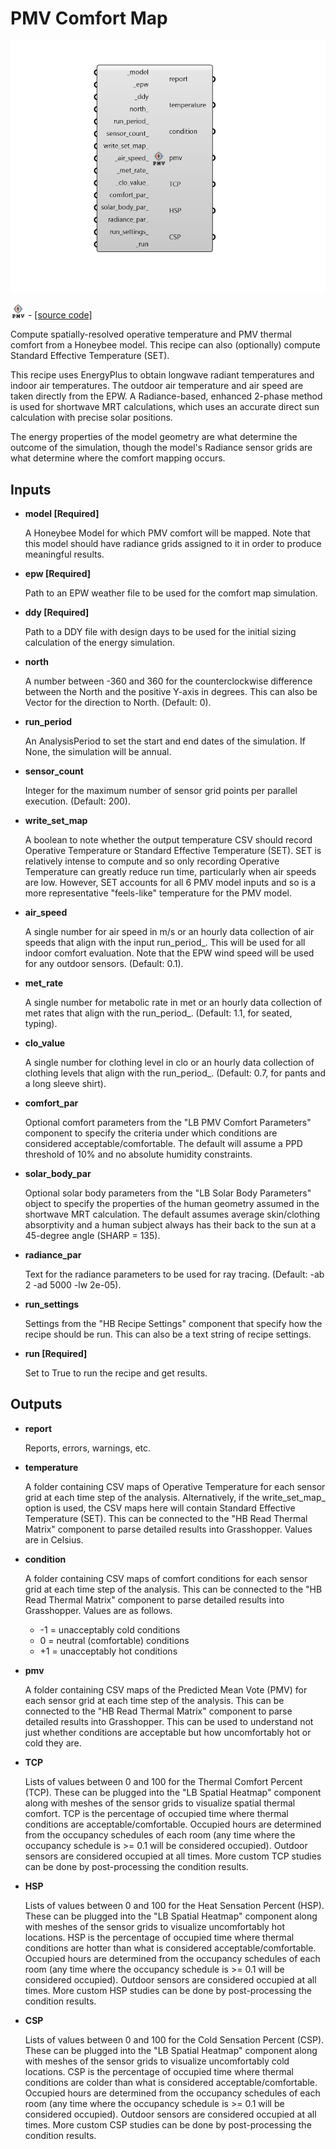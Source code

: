 # PMV Comfort Map

![](../../.gitbook/assets/PMV_Comfort_Map.png)

![](../../.gitbook/assets/PMV_Comfort_Map%20%281%29.png) - [\[source code\]](https://github.com/ladybug-tools/honeybee-grasshopper-energy/blob/master/honeybee_grasshopper_energy/src//HB%20PMV%20Comfort%20Map.py)

Compute spatially-resolved operative temperature and PMV thermal comfort from a Honeybee model. This recipe can also \(optionally\) compute Standard Effective Temperature \(SET\).

This recipe uses EnergyPlus to obtain longwave radiant temperatures and indoor air temperatures. The outdoor air temperature and air speed are taken directly from the EPW. A Radiance-based, enhanced 2-phase method is used for shortwave MRT calculations, which uses an accurate direct sun calculation with precise solar positions.

The energy properties of the model geometry are what determine the outcome of the simulation, though the model's Radiance sensor grids are what determine where the comfort mapping occurs.

## Inputs

* **model \[Required\]**

  A Honeybee Model for which PMV comfort will be mapped. Note that this model should have radiance grids assigned to it in order to produce meaningful results. 

* **epw \[Required\]**

  Path to an EPW weather file to be used for the comfort map simulation. 

* **ddy \[Required\]**

  Path to a DDY file with design days to be used for the initial sizing calculation of the energy simulation. 

* **north**

  A number between -360 and 360 for the counterclockwise difference between the North and the positive Y-axis in degrees. This can also be Vector for the direction to North. \(Default: 0\). 

* **run\_period**

  An AnalysisPeriod to set the start and end dates of the simulation. If None, the simulation will be annual. 

* **sensor\_count**

  Integer for the maximum number of sensor grid points per parallel execution. \(Default: 200\). 

* **write\_set\_map**

  A boolean to note whether the output temperature CSV should record Operative Temperature or Standard Effective Temperature \(SET\). SET is relatively intense to compute and so only recording Operative Temperature can greatly reduce run time, particularly when air speeds are low. However, SET accounts for all 6 PMV model inputs and so is a more representative "feels-like" temperature for the PMV model. 

* **air\_speed**

  A single number for air speed in m/s or an hourly data collection of air speeds that align with the input run_period_. This will be used for all indoor comfort evaluation. Note that the EPW wind speed will be used for any outdoor sensors. \(Default: 0.1\). 

* **met\_rate**

  A single number for metabolic rate in met or an hourly data collection of met rates that align with the run_period_. \(Default: 1.1, for seated, typing\). 

* **clo\_value**

  A single number for clothing level in clo or an hourly data collection of clothing levels that align with the run_period_. \(Default: 0.7, for pants and a long sleeve shirt\). 

* **comfort\_par**

  Optional comfort parameters from the "LB PMV Comfort Parameters" component to specify the criteria under which conditions are considered acceptable/comfortable. The default will assume a PPD threshold of 10% and no absolute humidity constraints. 

* **solar\_body\_par**

  Optional solar body parameters from the "LB Solar Body Parameters" object to specify the properties of the human geometry assumed in the shortwave MRT calculation. The default assumes average skin/clothing absorptivity and a human subject always has their back to the sun at a 45-degree angle \(SHARP = 135\). 

* **radiance\_par**

  Text for the radiance parameters to be used for ray tracing. \(Default: -ab 2 -ad 5000 -lw 2e-05\). 

* **run\_settings**

  Settings from the "HB Recipe Settings" component that specify how the recipe should be run. This can also be a text string of recipe settings. 

* **run \[Required\]**

  Set to True to run the recipe and get results. 

## Outputs

* **report**

  Reports, errors, warnings, etc. 

* **temperature**

  A folder containing CSV maps of Operative Temperature for each sensor grid at each time step of the analysis. Alternatively, if the write_set\_map_ option is used, the CSV maps here will contain Standard Effective Temperature \(SET\). This can be connected to the "HB Read Thermal Matrix" component to parse detailed results into Grasshopper. Values are in Celsius. 

* **condition**

  A folder containing CSV maps of comfort conditions for each sensor grid at each time step of the analysis. This can be connected to the "HB Read Thermal Matrix" component to parse detailed results into Grasshopper. Values are as follows.

  * -1 = unacceptably cold conditions
  * 0 = neutral \(comfortable\) conditions
  * +1 = unacceptably hot conditions

* **pmv**

  A folder containing CSV maps of the Predicted Mean Vote \(PMV\) for each sensor grid at each time step of the analysis. This can be connected to the "HB Read Thermal Matrix" component to parse detailed results into Grasshopper. This can be used to understand not just whether conditions are acceptable but how uncomfortably hot or cold they are. 

* **TCP**

  Lists of values between 0 and 100 for the Thermal Comfort Percent \(TCP\). These can be plugged into the "LB Spatial Heatmap" component along with meshes of the sensor grids to visualize spatial thermal comfort. TCP is the percentage of occupied time where thermal conditions are acceptable/comfortable. Occupied hours are determined from the occupancy schedules of each room \(any time where the occupancy schedule is &gt;= 0.1 will be considered occupied\). Outdoor sensors are considered occupied at all times. More custom TCP studies can be done by post-processing the condition results. 

* **HSP**

  Lists of values between 0 and 100 for the Heat Sensation Percent \(HSP\). These can be plugged into the "LB Spatial Heatmap" component along with meshes of the sensor grids to visualize uncomfortably hot locations. HSP is the percentage of occupied time where thermal conditions are hotter than what is considered acceptable/comfortable. Occupied hours are determined from the occupancy schedules of each room \(any time where the occupancy schedule is &gt;= 0.1 will be considered occupied\). Outdoor sensors are considered occupied at all times. More custom HSP studies can be done by post-processing the condition results. 

* **CSP**

  Lists of values between 0 and 100 for the Cold Sensation Percent \(CSP\). These can be plugged into the "LB Spatial Heatmap" component along with meshes of the sensor grids to visualize uncomfortably cold locations. CSP is the percentage of occupied time where thermal conditions are colder than what is considered acceptable/comfortable. Occupied hours are determined from the occupancy schedules of each room \(any time where the occupancy schedule is &gt;= 0.1 will be considered occupied\). Outdoor sensors are considered occupied at all times. More custom CSP studies can be done by post-processing the condition results. 

